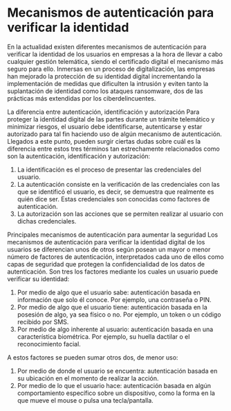 # Mecanismos de autenticación para verificar la identidad

En la actualidad existen diferentes mecanismos de autenticación para verificar la identidad de los usuarios en empresas a la hora de llevar a cabo cualquier gestión telemática, siendo el certificado digital el mecanismo más seguro para ello. Inmersas en un proceso de digitalización, las empresas han mejorado la protección de su identidad digital incrementando la implementación de medidas que dificulten la intrusión y eviten tanto la suplantación de identidad como los ataques ransomware, dos de las prácticas más extendidas por los ciberdelincuentes.

La diferencia entre autenticación, identificación y autorización
Para proteger la identidad digital de las partes durante un trámite telemático y minimizar riesgos, el usuario debe identificarse, autenticarse y estar autorizado para tal fin haciendo uso de algún mecanismo de autenticación. Llegados a este punto, pueden surgir ciertas dudas sobre cuál es la diferencia entre estos tres términos tan estrechamente relacionados como son la autenticación, identificación y autorización:

1. La identificación es el proceso de presentar las credenciales del usuario.
2. La autenticación consiste en la verificación de las credenciales con las que se identificó el usuario, es decir, se demuestra que realmente es quién dice ser. Estas credenciales son conocidas como factores de autenticación.
3. La autorización son las acciones que se permiten realizar al usuario con dichas credenciales.

Principales mecanismos de autenticación para aumentar la seguridad
Los mecanismos de autenticación para verificar la identidad digital de los usuarios se diferencian unos de otros según posean un mayor o menor número de factores de autenticación, interpretados cada uno de ellos como capas de seguridad que protegen la confidencialidad de los datos de autenticación. Son tres los factores mediante los cuales un usuario puede verificar su identidad:

1. Por medio de algo que el usuario sabe: autenticación basada en información que solo él conoce. Por ejemplo, una contraseña o PIN.
2. Por medio de algo que el usuario tiene: autenticación basada en la posesión de algo, ya sea físico o no. Por ejemplo, un token o un código recibido por SMS.
3. Por medio de algo inherente al usuario: autenticación basada en una característica biométrica. Por ejemplo, su huella dactilar o el reconocimiento facial.

A estos factores se pueden sumar otros dos, de menor uso:
1. Por medio de donde el usuario se encuentra: autenticación basada en su ubicación en el momento de realizar la acción.
2. Por medio de lo que el usuario hace: autenticación basada en algún comportamiento específico sobre un dispositivo, como la forma en la que mueve el mouse o pulsa una tecla/pantalla.
